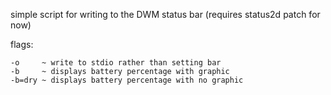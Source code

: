 simple script for writing to the DWM status bar
(requires status2d patch for now)

flags:

	-o     ~ write to stdio rather than setting bar
	-b     ~ displays battery percentage with graphic
	-b=dry ~ displays battery percentage with no graphic
